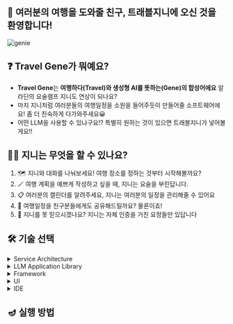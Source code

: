 ## 🙌 여러분의 여행을 도와줄 친구, 트래블지니에 오신 것을 환영합니다!
![genie](https://upload.wikimedia.org/wikipedia/en/thumb/0/0c/The_Genie_Aladdin.png/250px-The_Genie_Aladdin.png)   

## ❓ Travel Gene가 뭐예요?   
- **Travel Gene**는 **여행하다(Travel)와 생성형 AI를 뜻하는(Gene)의 합성어에요** 알라딘의 요술램프 지니도 연상이 되나요?
- 마치 지니처럼 여러분들의 여행일정을 소원을 들어주듯이 만들어줄 소프트웨어에요! 좀 더 친숙하게 다가와주세요😀
- 어떤 LLM을 사용할 수 있냐구요!? 특별히 원하는 것이 있으면 트래블지니가 넣어볼게요!!


## 🙋‍♀️ 지니는 무엇을 할 수 있나요?
1. 🗺️ 지니와 대화를 나눠보세요! 여행 장소를 정하는 것부터 시작해볼까요?
2. 🪄 여행 계획을 예쁘게 작성하고 싶을 때, 지니는 요술을 부린답니다.
3. 📋 여러분의 캘린더를 알려주세요, 지니는 여러분의 일정을 관리해줄 수 있어요
4. 📇 여행일정을 친구분들에게도 공유해드릴까요? 물론이죠!
5. 📝 지니를 못 믿으시겠나요? 지니는 자체 인증을 거친 요정들만 있답니다

## 🛠 기술 선택

<details>
<summary>Service Architecture</summary>
서비스의 주 목적은 LLM을 통해 사용자의 여행을 계획해주는 것입니다.


이 때, LLM 서비스는 순수하게 LLM서비스로 동작하고, 인증, 로깅, 예외 상황 처리,라우팅 분리 등의 로직은 따로 백엔드 서버를 분리합니다. 

기능별로 책임을 분리하여 코드별 확장성을 높이고, 유지보수를 용이하게 합니다.

만약 LLM-Heavy한 동작이 들어와 LLM 서비스가 성능적으로 딜레이가 발생한다면, 의도적으로 분리된 구조로 인해 오케스트레이션 시에 전략적인 Scale-out이 가능하게 됩니다.

또한, 만일의 경우 내부 모델을 사용하게 된다면, LLM 서비스는 CPU/GPU/Memory 등 성능적인 이점이 많은 인스턴스를 택하고, 일반 백엔드 서버는 좀 더 가벼운 구조로 가져갈 수도 있습니다.

[Frontend UI] <-> [Backend Server] <-> [LLM Service]
위처럼 세 가지 서비스로 나누어 구성합니다.

</details>

<details>
<summary>LLM Application Library</summary>
선택에 앞서 유용한 두 가지의 LLM 애플리케이션 라이브러리를 비교합니다.

---

**LangChain** 
* LangChain은 LLM 앱 개발에 필요한 구성 요소를 제공합니다.
* 마치 pipeline을 구성하듯이 컴포넌트를 조합하여 구성합니다.
* Chain이라는 이름답게 순차적으로 Chaining을 통해 원하는 결과를 얻을 수 있습니다.
* 복잡한 로직(조건 분기, 반복, 오류 처리)등의 작업이 불편합니다.
* 비교적 구현이 간단하고, 빠르게 적용하기에 적합합니다.

---

**LangGraph**
* LangGraph는 앱의 상태 기반을 통해 구성됩니다.
* 그래프의 node와 edge, StateGraph를 사용하여 상태 머신을 구성합니다.
* node를 다시 방문하거나 순회하여 원하는 결과를 얻을 수 있습니다.
* 복잡한 로직(조건 분기, 반복, 오류 처리)등의 작업이 용이합니다.
* 비교적 구현이 복잡하고, 빠르게 적용하기에 어려움이 있습니다.

---
아래의 이유로 LangGraph를 우선 선택합니다.
* LangChain은 여러 프로젝트에서 가벼히 사용해본 경험이 있지만, LangGraph는 사용해보지 않아, 이번 주제에서 학습해볼 수 있는 기회입니다.
* 지니의 역할 상 여러 상태(계획 작성, 계획 확인, 일정 관리, 일정 공유)를 처리해야 합니다. 이 때, 상태 관리가 유용할 것이라 판단합니다.
* 예를 들어 이런 사용자 요청이 있을 때 LangChain보다 더 적절한 상태값을 가질 수 있습니다. ('이전 계획을 수정해줘', '다른 옵션을 보여줘', '비행기 예약을 하루 미뤄줘')
* 외부 API를 여러 단계로 호출해야할 때 더 적절한 선택이 될 수 있습니다.

---
왜 '우선' 선택인가?
* LangGraph의 초기 도입은 LangChain에 비해 자명하게 러닝 커브가 있습니다.
* 또한 해당 서비스의 역할을 일차원적으로 볼 때, 오버 엔지니어링일 수도 있습니다.
* 이는 초기 구성 멤버가 아닌, 새 멤버 합류 시 초기 생산성의 저하를 가져올 수 있습니다
* 한정된 시간 안에서 새로운 라이브러리의 도입은 도전적일 수 있습니다. 필요 시에 LangChain으로 다시 고려해볼 수 있습니다.

</details>

<details>
<summary>Framework</summary>
LLM Application Library를 선택했으니, 가장 잘 맞는 프레임워크를 선택합니다.

---
**Frontend Framework** 

다음과 같은 이유로 Streamlit을 선택합니다.

* 해당 프로젝트의 주된 Role은 LLM 서비스입니다. 한정된 자원으로 중요도를 볼 때, 프론트엔드 작업은 좀 더 간단하게 구성될 필요가 있습니다.
* 위의 이유로, React나 Next.js와 같은 프레임워크는 무거운 편이라 생각됩니다.
* LangGraph는 프레임워크에 의존적이지 않지만 python 기반으로 택할 것이기 때문에 Streamlit으로 개발하는 것은 언어적인 유사성을 가집니다.
* 또한 가벼운 프레임워크기 때문에 빠르게 적용할 수 있습니다.

---
**Backend Framework**

다음과 같은 이유로 NestJS, FastAPI(LangGraph)를 선택합니다. (개인적인 경향이 묻어있습니다.)
* FastAPI(LangGraph) + FastAPI(Server) + Streamlit을 사용할 때에 얻을 수 있는 언어적 통일성보다, 현재 팀(개인)의 숙련도가 node.js(NestJS)에 맞춰져있습니다. 이는 더 안정적이고 빠른 프로젝트 완성을 꾀할 수 있습니다.
* 의도적으로 백엔드 서버는 중앙 통제 역할을 진행하려 합니다. 백엔드 개발자이기 때문에 백앤드를 중점적으로 구성하고 이를 유연하게 전파할 수 있습니다.
* 예를 들어, DTO를 작성한다고 했을 때, 타입에 더 강점이 있는 typescript에서 DTO를 지정하고 FE와 LLM Service에서는 OpenApi codegen 기능을 사용하여 통일성 있고, 타입에 강한 인터페이스를 유지할 수 있습니다.
* 이는 개발적으로도, 안정성으로도 큰 이익을 취할 수 있습니다.
* 또한 Spring 보다 가볍게 사용할 수 있고 npm 환경을 그대로 사용할 수 있다는 장점이 있습니다.

</details>


<details><summary>UI
</summary>

*Write here!*
</details>
<details><summary>IDE
</summary>

*Write here!*
</details>


## 🪔 실행 방법




